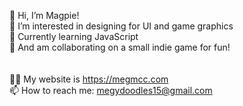 👋 Hi, I’m Magpie! <br />
👀 I’m interested in designing for UI and game graphics <br />
🌱 Currently learning JavaScript <br />
💞️ And am collaborating on a small indie game for fun! <br />
<br /> <br />
👩‍💻 My website is https://megmcc.com <br />
📫 How to reach me: megydoodles15@gmail.com <br />
